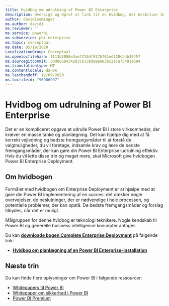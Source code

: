 ```yaml
---
title: Hvidbog om udrulning af Power BI Enterprise
description: Oversigt og Opret et link til en hvidbog, der beskriver bedste fremgangsmåder for Power BI udrulninger i virksomheden
author: davidiseminger
ms.author: davidi
ms.reviewer: ''
ms.service: powerbi
ms.subservice: pbi-enterprise
ms.topic: conceptual
ms.date: 05/19/2020
LocalizationGroup: Conceptual
ms.openlocfilehash: 1113b1006e3aef210df817b761ed128cb4b39457
ms.sourcegitcommit: 30d0668434283c633bda9ae03bc2aca75401ab94
ms.translationtype: MT
ms.contentlocale: da-DK
ms.lasthandoff: 12/09/2020
ms.locfileid: "96906997"
---
```

# <a name="power-bi-enterprise-deployment-whitepaper"></a>Hvidbog om udrulning af Power BI Enterprise

Det er en kompliceret opgave at udrulle Power BI i store virksomheder, der kræver en masse tanke og planlægning. Det kan hjælpe dig med at få korrekt vejledning og bedste fremgangsmåder til at forstå de valgmuligheder, du vil foretage, indsamle krav og lære de bedste fremgangsmåder, der kan gøre din Power BI Enterprise-udrulning effektiv. Hvis du vil lette disse trin og meget mere, skal Microsoft give hvidbogen Power BI Enterprise Deployment.

## <a name="about-the-whitepaper"></a>Om hvidbogen
Formålet med hvidbogen om Enterprise Deployment er at hjælpe med at gøre din Power BI implementering af en succes: det dækker nøgle overvejelser, de beslutninger, der er nødvendige i hele processen, og potentielle problemer, der kan opstå. De bedste fremgangsmåder og forslag tilbydes, når det er muligt.

Målgruppen for denne hvidbog er teknologi teknikere. Nogle kendskab til Power BI og generelle business intelligence koncepter antages.

Du kan [**downloade bogen Complete Enterprise Deployment**](https://aka.ms/PBIEnterpriseDeploymentWP) på følgende link: 

* [**Hvidbog om planlægning af en Power BI Enterprise-installation**](https://aka.ms/PBIEnterpriseDeploymentWP)

## <a name="next-steps"></a>Næste trin

Du kan finde flere oplysninger om Power BI i følgende ressourcer:

- [Whitepapers til Power BI](whitepapers.md)
- [Whitepaper om sikkerhed i Power BI](whitepaper-powerbi-security.md)
- [Power BI Premium](https://aka.ms/pbipremiumwhitepaper)

